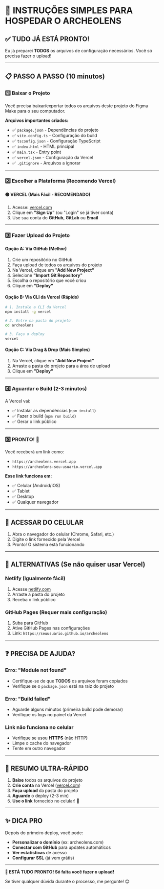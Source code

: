 # 🚀 INSTRUÇÕES SIMPLES PARA HOSPEDAR O ARCHEOLENS

## ✅ TUDO JÁ ESTÁ PRONTO!

Eu já preparei **TODOS** os arquivos de configuração necessários. Você só precisa fazer o upload!

---

## 📋 PASSO A PASSO (10 minutos)

### 1️⃣ Baixar o Projeto

Você precisa baixar/exportar todos os arquivos deste projeto do Figma Make para o seu computador.

**Arquivos importantes criados:**
- ✅ `package.json` - Dependências do projeto
- ✅ `vite.config.ts` - Configuração do build
- ✅ `tsconfig.json` - Configuração TypeScript
- ✅ `index.html` - HTML principal
- ✅ `main.tsx` - Entry point
- ✅ `vercel.json` - Configuração da Vercel
- ✅ `.gitignore` - Arquivos a ignorar

---

### 2️⃣ Escolher a Plataforma (Recomendo Vercel)

#### 🟢 **VERCEL (Mais Fácil - RECOMENDADO)**

1. Acesse: [vercel.com](https://vercel.com)
2. Clique em **"Sign Up"** (ou "Login" se já tiver conta)
3. Use sua conta do **GitHub**, **GitLab** ou **Email**

---

### 3️⃣ Fazer Upload do Projeto

#### **Opção A: Via GitHub (Melhor)**

1. Crie um repositório no GitHub
2. Faça upload de todos os arquivos do projeto
3. Na Vercel, clique em **"Add New Project"**
4. Selecione **"Import Git Repository"**
5. Escolha o repositório que você criou
6. Clique em **"Deploy"**

#### **Opção B: Via CLI da Vercel (Rápido)**

```bash
# 1. Instale a CLI da Vercel
npm install -g vercel

# 2. Entre na pasta do projeto
cd archeolens

# 3. Faça o deploy
vercel
```

#### **Opção C: Via Drag & Drop (Mais Simples)**

1. Na Vercel, clique em **"Add New Project"**
2. Arraste a pasta do projeto para a área de upload
3. Clique em **"Deploy"**

---

### 4️⃣ Aguardar o Build (2-3 minutos)

A Vercel vai:
- ✅ Instalar as dependências (`npm install`)
- ✅ Fazer o build (`npm run build`)
- ✅ Gerar o link público

---

### 5️⃣ PRONTO! 🎉

Você receberá um link como:
- `https://archeolens.vercel.app`
- `https://archeolens-seu-usuario.vercel.app`

**Esse link funciona em:**
- ✅ Celular (Android/iOS)
- ✅ Tablet
- ✅ Desktop
- ✅ Qualquer navegador

---

## 📱 ACESSAR DO CELULAR

1. Abra o navegador do celular (Chrome, Safari, etc.)
2. Digite o link fornecido pela Vercel
3. Pronto! O sistema está funcionando

---

## 🔧 ALTERNATIVAS (Se não quiser usar Vercel)

### **Netlify** (Igualmente fácil)
1. Acesse [netlify.com](https://netlify.com)
2. Arraste a pasta do projeto
3. Receba o link público

### **GitHub Pages** (Requer mais configuração)
1. Suba para GitHub
2. Ative GitHub Pages nas configurações
3. Link: `https://seuusuario.github.io/archeolens`

---

## ❓ PRECISA DE AJUDA?

### **Erro: "Module not found"**
- Certifique-se de que **TODOS** os arquivos foram copiados
- Verifique se o `package.json` está na raiz do projeto

### **Erro: "Build failed"**
- Aguarde alguns minutos (primeira build pode demorar)
- Verifique os logs no painel da Vercel

### **Link não funciona no celular**
- Verifique se usou **HTTPS** (não HTTP)
- Limpe o cache do navegador
- Tente em outro navegador

---

## 🎯 RESUMO ULTRA-RÁPIDO

1. **Baixe** todos os arquivos do projeto
2. **Crie conta** na Vercel ([vercel.com](https://vercel.com))
3. **Faça upload** da pasta do projeto
4. **Aguarde** o deploy (2-3 min)
5. **Use o link** fornecido no celular! 📱

---

## ✨ DICA PRO

Depois do primeiro deploy, você pode:
- **Personalizar o domínio** (ex: archeolens.com)
- **Conectar com GitHub** para updates automáticos
- **Ver estatísticas** de acesso
- **Configurar SSL** (já vem grátis)

---

**🚀 ESTÁ TUDO PRONTO! Só falta você fazer o upload!**

Se tiver qualquer dúvida durante o processo, me pergunte! 😊
